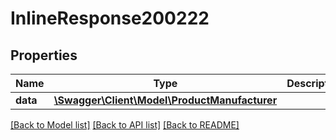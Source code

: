# InlineResponse200222

## Properties
Name | Type | Description | Notes
------------ | ------------- | ------------- | -------------
**data** | [**\Swagger\Client\Model\ProductManufacturer**](ProductManufacturer.md) |  | [optional] 

[[Back to Model list]](../../README.md#documentation-for-models) [[Back to API list]](../../README.md#documentation-for-api-endpoints) [[Back to README]](../../README.md)

